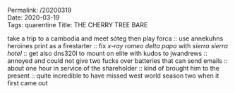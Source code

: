 Permalink: /20200319  
Date: 2020-03-19  
Tags: quarentine
Title: THE CHERRY TREE BARE  
  
take a trip to a cambodia and meet sóteg then play forca :: use annekuhns heroines print as a firestarter :: fix _x-ray romeo delta papa_ with _sierra sierra hotel_ :: get also dns320l to mount on elite with kudos to jwandrews :: annoyed and could not give two fucks over batteries that can send emails :: about one hour in service of the shareholder :: kind of brought him to the present :: quite incredible to have missed west world season two when it first came out 